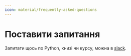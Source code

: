 ```yaml
---
icon: material/frequently-asked-questions
---
```


# Поставити запитання

Запитати щось по Python, книзі чи курсу, можна в [slack](https://join.slack.com/t/pynenguk/shared_invite/zt-1ulyc49it-gM1aZ87gkOL183SOOeIhDg).


